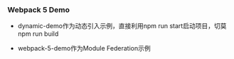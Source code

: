 ### Webpack 5 Demo

- dynamic-demo作为动态引入示例，直接利用npm run start启动项目，切莫npm run build

- webpack-5-demo作为Module Federation示例
